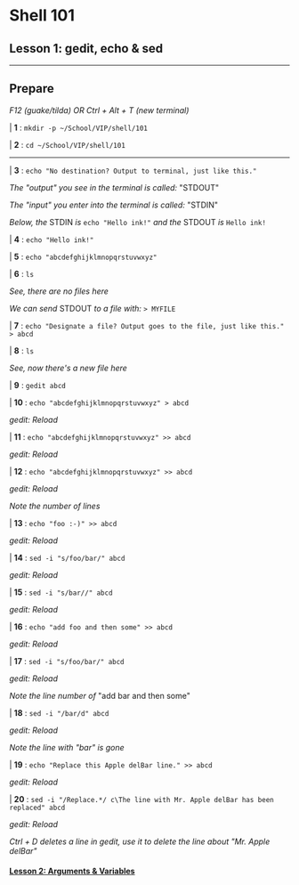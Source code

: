 # Shell 101
## Lesson 1: gedit, echo & sed

___

## Prepare

*F12 (guake/tilda) OR Ctrl + Alt + T (new terminal)*

| **1** : `mkdir -p ~/School/VIP/shell/101`

| **2** : `cd ~/School/VIP/shell/101`

___

| **3** : `echo "No destination? Output to terminal, just like this."`

*The "output" you see in the terminal is called:* "STDOUT"

*The "input" you enter into the terminal is called:* "STDIN"

*Below, the* STDIN *is* `echo "Hello ink!"` *and the* STDOUT *is* `Hello ink!`

| **4** : `echo "Hello ink!"`

| **5** : `echo "abcdefghijklmnopqrstuvwxyz"`

| **6** : `ls`

*See, there are no files here*

*We can send* STDOUT *to a file with:* `> MYFILE`

| **7** : `echo "Designate a file? Output goes to the file, just like this." > abcd`

| **8** : `ls`

*See, now there's a new file here*

| **9** : `gedit abcd`

| **10** : `echo "abcdefghijklmnopqrstuvwxyz" > abcd`

*gedit: Reload*

| **11** : `echo "abcdefghijklmnopqrstuvwxyz" >> abcd`

*gedit: Reload*

| **12** : `echo "abcdefghijklmnopqrstuvwxyz" >> abcd`

*gedit: Reload*

*Note the number of lines*

| **13** : `echo "foo :-)" >> abcd`

*gedit: Reload*

| **14** : `sed -i "s/foo/bar/" abcd`

*gedit: Reload*

| **15** : `sed -i "s/bar//" abcd`

*gedit: Reload*

| **16** : `echo "add foo and then some" >> abcd`

*gedit: Reload*

| **17** : `sed -i "s/foo/bar/" abcd`

*gedit: Reload*

*Note the line number of* "add bar and then some"

| **18** : `sed -i "/bar/d" abcd`

*gedit: Reload*

*Note the line with "bar" is gone*

| **19** : `echo "Replace this Apple delBar line." >> abcd`

*gedit: Reload*

| **20** : `sed -i "/Replace.*/ c\The line with Mr. Apple delBar has been replaced" abcd`

*gedit: Reload*

*Ctrl + D deletes a line in gedit, use it to delete the line about "Mr. Apple delBar"*

#### [Lesson 2: Arguments & Variables](https://github.com/inkVerb/vip/blob/master/101-shell/Lesson-02.md)
